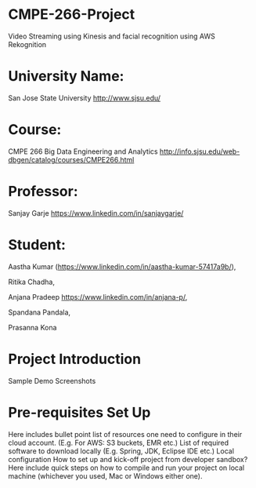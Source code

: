 # CMPE-266-Project 

Video Streaming using Kinesis and facial recognition using AWS Rekognition

# University Name: 
  San Jose State University http://www.sjsu.edu/ 
# Course: 
  CMPE 266 Big Data Engineering and Analytics http://info.sjsu.edu/web-dbgen/catalog/courses/CMPE266.html
# Professor: 
Sanjay Garje https://www.linkedin.com/in/sanjaygarje/
# Student: 
  Aastha Kumar (https://www.linkedin.com/in/aastha-kumar-57417a9b/), 
  
  Ritika Chadha,
  
  Anjana Pradeep https://www.linkedin.com/in/anjana-p/, 
  
  Spandana Pandala, 
  
  Prasanna Kona
  
# Project Introduction 
  Sample Demo Screenshots
# Pre-requisites Set Up
  Here includes bullet point list of resources one need to configure in their cloud account. (E.g. For AWS: S3 buckets, EMR   etc.)
  List of required software to download locally (E.g. Spring, JDK, Eclipse IDE etc.)
  Local configuration
  How to set up and kick-off project from developer sandbox?
  Here include quick steps on how to compile and run your project on local machine (whichever you used, Mac or Windows either one).
